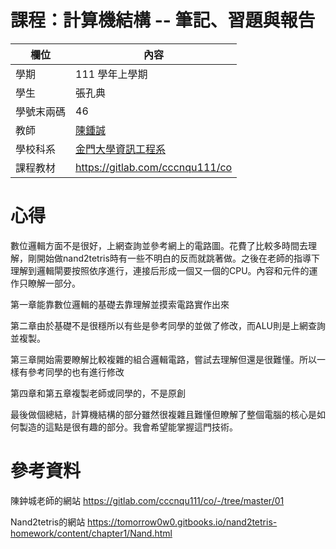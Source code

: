 # 課程：計算機結構 -- 筆記、習題與報告

欄位 | 內容
-----|--------
學期 | 111 學年上學期
學生 |  張孔典
學號末兩碼 | 46
教師 | [陳鍾誠](https://www.nqu.edu.tw/educsie/index.php?act=blog&code=list&ids=4)
學校科系 | [金門大學資訊工程系](https://www.nqu.edu.tw/educsie/index.php)
課程教材 | https://gitlab.com/cccnqu111/co

# 心得

數位邏輯方面不是很好，上網查詢並參考網上的電路圖。花費了比較多時間去理解，剛開始做nand2tetris時有一些不明白的反而就跳著做。之後在老師的指導下理解到邏輯閘要按照依序進行，連接后形成一個又一個的CPU。內容和元件的運作只瞭解一部分。

第一章能靠數位邏輯的基礎去靠理解並摸索電路實作出來

第二章由於基礎不是很穩所以有些是參考同學的並做了修改，而ALU則是上網查詢並複製。

第三章開始需要瞭解比較複雜的組合邏輯電路，嘗試去理解但還是很難懂。所以一樣有參考同學的也有進行修改

第四章和第五章複製老師或同學的，不是原創

最後做個總結，計算機結構的部分雖然很複雜且難懂但瞭解了整個電腦的核心是如何製造的這點是很有趣的部分。我會希望能掌握這門技術。

# 參考資料
陳鈡城老師的網站 https://gitlab.com/cccnqu111/co/-/tree/master/01

Nand2tetris的網站 https://tomorrow0w0.gitbooks.io/nand2tetris-homework/content/chapter1/Nand.html
